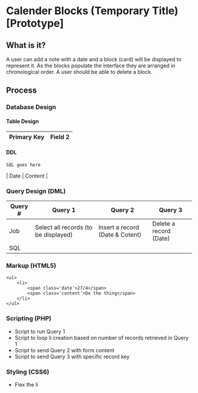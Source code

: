 # Calender Blocks (Temporary Title) [Prototype]

## What is it?
A user can add a note with a date and a block (card) will be displayed to represent it. As the blocks populate the interface they are arranged in chronological order. A user should be able to delete a block.
        
## Process

### Database Design
#### Table Design
| Primary Key | Field 2 |
| --- | --- |
#### DDL
    SQL goes here
| Date | Content |
### Query Design (DML)
| Query # | Query 1 | Query 2 | Query 3 |
| --- | --- | --- | --- |
| Job | Select all records (to be displayed) | Insert a record (Date & Cotent) | Delete a record (Date) |
| SQL | | | |
### Markup (HTML5)
    <ul>
        <li>
            <span class='date'>27/4</span>
            <span class='content'>Do the thing</span>
        </li>
    </ul>
### Scripting (PHP)
* Script to run Query 1
* Script to loop li creation based on number of records retrieved in Query 1
* Script to send Query 2 with form content
* Script to send Query 3 with specific record key
### Styling (CSS6)
* Flex the li